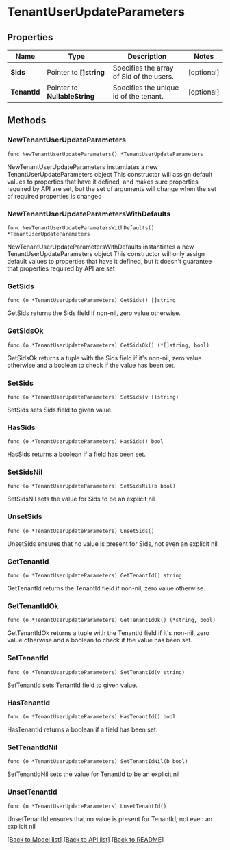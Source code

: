 # TenantUserUpdateParameters

## Properties

Name | Type | Description | Notes
------------ | ------------- | ------------- | -------------
**Sids** | Pointer to **[]string** | Specifies the array of Sid of the users. | [optional] 
**TenantId** | Pointer to **NullableString** | Specifies the unique id of the tenant. | [optional] 

## Methods

### NewTenantUserUpdateParameters

`func NewTenantUserUpdateParameters() *TenantUserUpdateParameters`

NewTenantUserUpdateParameters instantiates a new TenantUserUpdateParameters object
This constructor will assign default values to properties that have it defined,
and makes sure properties required by API are set, but the set of arguments
will change when the set of required properties is changed

### NewTenantUserUpdateParametersWithDefaults

`func NewTenantUserUpdateParametersWithDefaults() *TenantUserUpdateParameters`

NewTenantUserUpdateParametersWithDefaults instantiates a new TenantUserUpdateParameters object
This constructor will only assign default values to properties that have it defined,
but it doesn't guarantee that properties required by API are set

### GetSids

`func (o *TenantUserUpdateParameters) GetSids() []string`

GetSids returns the Sids field if non-nil, zero value otherwise.

### GetSidsOk

`func (o *TenantUserUpdateParameters) GetSidsOk() (*[]string, bool)`

GetSidsOk returns a tuple with the Sids field if it's non-nil, zero value otherwise
and a boolean to check if the value has been set.

### SetSids

`func (o *TenantUserUpdateParameters) SetSids(v []string)`

SetSids sets Sids field to given value.

### HasSids

`func (o *TenantUserUpdateParameters) HasSids() bool`

HasSids returns a boolean if a field has been set.

### SetSidsNil

`func (o *TenantUserUpdateParameters) SetSidsNil(b bool)`

 SetSidsNil sets the value for Sids to be an explicit nil

### UnsetSids
`func (o *TenantUserUpdateParameters) UnsetSids()`

UnsetSids ensures that no value is present for Sids, not even an explicit nil
### GetTenantId

`func (o *TenantUserUpdateParameters) GetTenantId() string`

GetTenantId returns the TenantId field if non-nil, zero value otherwise.

### GetTenantIdOk

`func (o *TenantUserUpdateParameters) GetTenantIdOk() (*string, bool)`

GetTenantIdOk returns a tuple with the TenantId field if it's non-nil, zero value otherwise
and a boolean to check if the value has been set.

### SetTenantId

`func (o *TenantUserUpdateParameters) SetTenantId(v string)`

SetTenantId sets TenantId field to given value.

### HasTenantId

`func (o *TenantUserUpdateParameters) HasTenantId() bool`

HasTenantId returns a boolean if a field has been set.

### SetTenantIdNil

`func (o *TenantUserUpdateParameters) SetTenantIdNil(b bool)`

 SetTenantIdNil sets the value for TenantId to be an explicit nil

### UnsetTenantId
`func (o *TenantUserUpdateParameters) UnsetTenantId()`

UnsetTenantId ensures that no value is present for TenantId, not even an explicit nil

[[Back to Model list]](../README.md#documentation-for-models) [[Back to API list]](../README.md#documentation-for-api-endpoints) [[Back to README]](../README.md)


